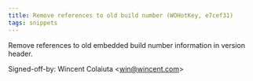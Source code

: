 ```yaml
---
title: Remove references to old build number (WOHotKey, e7cef31)
tags: snippets
---
```


Remove references to old embedded build number information in version header.

Signed-off-by: Wincent Colaiuta &lt;win@wincent.com&gt;
